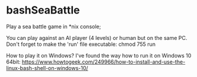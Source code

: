 # bashSeaBattle
Play a sea battle game in *nix console;

You can play against an AI player (4 levels) or human but on the same PC.
Don't forget to make the 'run' file executable: chmod 755 run

How to play it on Windows? I've found the way how to run it on Windows 10 64bit:
https://www.howtogeek.com/249966/how-to-install-and-use-the-linux-bash-shell-on-windows-10/
